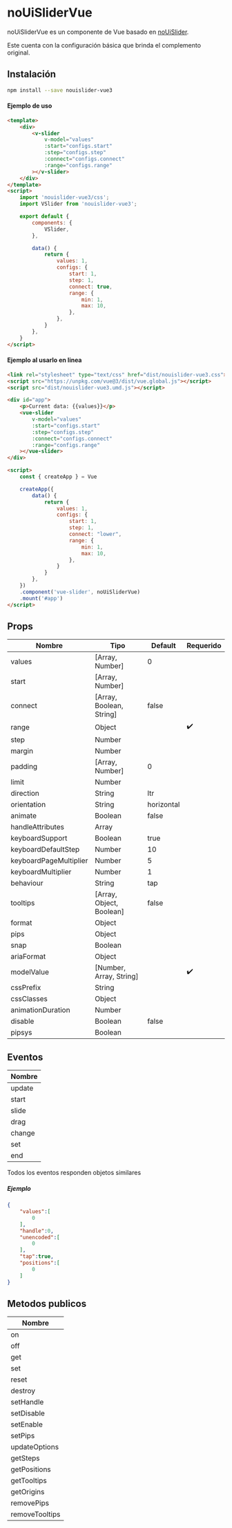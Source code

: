 # noUiSliderVue

noUiSliderVue es un componente de Vue basado en [noUiSlider](https://github.com/leongersen/noUiSlider).

Este cuenta con la configuración básica que brinda el complemento original.

## Instalación

```sh
npm install --save nouislider-vue3
```

#### Ejemplo de uso

```html
<template>
    <div>
        <v-slider
            v-model="values"
            :start="configs.start"
            :step="configs.step"
            :connect="configs.connect"
            :range="configs.range"
        ></v-slider>
    </div>
</template>
<script>
    import 'nouislider-vue3/css';
    import VSlider from 'nouislider-vue3';

    export default {
        components: {
            VSlider,
        },

        data() {
            return {
                values: 1,
                configs: {
                    start: 1,
                    step: 1,
                    connect: true,
                    range: {
                        min: 1,
                        max: 10,
                    },
                },
            }
        },
    }
</script>
```

#### Ejemplo al usarlo en linea

```html
<link rel="stylesheet" type="text/css" href="dist/nouislider-vue3.css">
<script src="https://unpkg.com/vue@3/dist/vue.global.js"></script>
<script src="dist/nouislider-vue3.umd.js"></script>

<div id="app">
    <p>Current data: {{values}}</p>
    <vue-slider
        v-model="values"
        :start="configs.start"
        :step="configs.step"
        :connect="configs.connect"
        :range="configs.range"
    ></vue-slider>
</div>

<script>
    const { createApp } = Vue

    createApp({
        data() {
            return {
                values: 1,
                configs: {
                    start: 1,
                    step: 1,
                    connect: "lower",
                    range: {
                        min: 1,
                        max: 10,
                    },
                }
            }
        },
    })
    .component('vue-slider', noUiSliderVue)
    .mount('#app')
</script>
```

## Props

| Nombre | Tipo | Default | Requerido |
|---|---|---|---|
| values | [Array, Number] | 0 |  |
| start | [Array, Number] |  |  |
| connect | [Array, Boolean, String] | false |  |
| range | Object |  | :heavy_check_mark: |
| step | Number |  |  |
| margin | Number |  |  |
| padding | [Array, Number] | 0 |  |
| limit | Number |  |  |
| direction | String | ltr |  |
| orientation | String | horizontal |  |
| animate | Boolean | false |  |
| handleAttributes | Array |  |  |
| keyboardSupport | Boolean | true |  |
| keyboardDefaultStep | Number | 10 |  |
| keyboardPageMultiplier | Number | 5 |  |
| keyboardMultiplier | Number | 1 |  |
| behaviour | String | tap |  |
| tooltips | [Array, Object, Boolean] | false |  |
| format | Object |  |  |
| pips | Object |  |  |
| snap | Boolean |  |  |
| ariaFormat | Object |  |  |
| modelValue | [Number, Array, String] |  | :heavy_check_mark: |
| cssPrefix | String |  |  |
| cssClasses | Object |  |  |
| animationDuration | Number |  |  |
| disable | Boolean | false |  |
| pipsys | Boolean |  |  |

## Eventos

| Nombre |
| --- |
| update |
| start |
| slide |
| drag |
| change |
| set |
| end |

Todos los eventos responden objetos similares

##### Ejemplo

```json
{
    "values":[
        0
    ],
    "handle":0,
    "unencoded":[
        0
    ],
    "tap":true,
    "positions":[
        0
    ]
}
```

## Metodos publicos

| Nombre |
| --- |
| on |
| off |
| get |
| set |
| reset |
| destroy |
| setHandle |
| setDisable |
| setEnable |
| setPips |
| updateOptions |
| getSteps |
| getPositions |
| getTooltips |
| getOrigins |
| removePips |
| removeTooltips |
